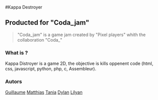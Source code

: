 #Kappa Destroyer

## Producted for "Coda_jam"
> "Coda_jam" is a game jam created by "Pixel players" whith the collaboration "Coda_"

### What is ?

Kappa Distroyer is a game 2D, the objective is kills oppenent code (html, css, javascript, python, php, c, Assembleur).

### Autors

[Guillaume](https://github.com/GuillaumeSIMONJP)
[Matthias](https://github.com/Mattoucoding)
[Tania](https://github.com/teenkywinky)
[Dylan](https://github.com/DylanS45)
[Lilyan](https://github.com/DIGYSKY)